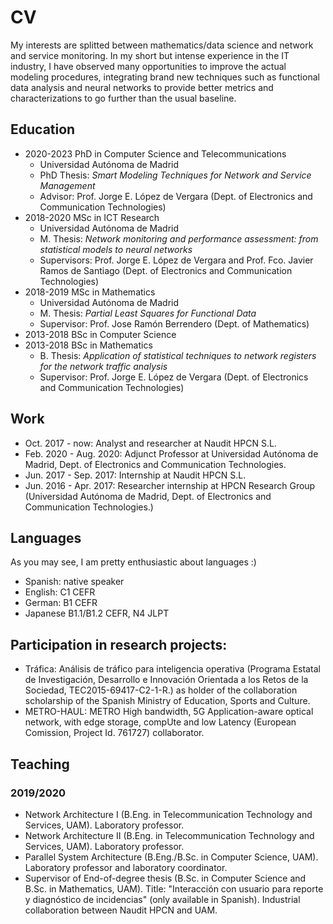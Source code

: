 # CV

My interests are splitted between mathematics/data science and network and service monitoring. In my short but intense experience in the IT industry, I have observed many opportunities to improve the actual modeling procedures, integrating brand new techniques such as functional data analysis and neural networks to provide better metrics and characterizations to go further than the usual baseline.

## Education

- 2020-2023 PhD in Computer Science and Telecommunications
  - Universidad Autónoma de Madrid
  - PhD Thesis: *Smart Modeling Techniques for Network and Service Management*
  - Advisor: Prof. Jorge E. López de Vergara (Dept. of Electronics and Communication Technologies)
- 2018-2020 MSc in ICT Research
  - Universidad Autónoma de Madrid
  - M. Thesis: *Network monitoring and performance assessment: from statistical models to neural networks*
  - Supervisors: Prof. Jorge E. López de Vergara and Prof. Fco. Javier Ramos de Santiago (Dept. of Electronics and Communication Technologies)
- 2018-2019 MSc in Mathematics
  - Universidad Autónoma de Madrid
  - M. Thesis: *Partial Least Squares for Functional Data*
  - Supervisor: Prof. Jose Ramón Berrendero (Dept. of Mathematics)
- 2013-2018 BSc in Computer Science
- 2013-2018 BSc in Mathematics
  - B. Thesis: *Application of statistical techniques to network registers for the network traffic analysis*
  - Supervisor: Prof. Jorge E. López de Vergara (Dept. of Electronics and Communication Technologies)
  
 ## Work
 
 - Oct. 2017 - now: Analyst and researcher at Naudit HPCN S.L.
 - Feb. 2020 - Aug. 2020: Adjunct Professor at Universidad Autónoma de Madrid, Dept. of Electronics and Communication Technologies.
 - Jun. 2017 - Sep. 2017: Internship at Naudit HPCN S.L.
 - Jun. 2016 - Apr. 2017: Researcher internship at HPCN Research Group (Universidad Autónoma de Madrid, Dept. of Electronics and Communication Technologies.)
 
 ## Languages
 
 As you may see, I am pretty enthusiastic about languages :)
 
 - Spanish: native speaker
 - English: C1 CEFR
 - German: B1 CEFR
 - Japanese B1.1/B1.2 CEFR, N4 JLPT
 
 ## Participation in research projects:
 
 - Tráfica: Análisis de tráfico para inteligencia operativa (Programa Estatal de Investigación, Desarrollo e Innovación Orientada a los Retos de la Sociedad, TEC2015-69417-C2-1-R.) as holder of the collaboration scholarship of the Spanish Ministry of Education, Sports and Culture.
 - METRO-HAUL: METRO High bandwidth, 5G Application-aware optical network, with edge storage, compUte and low Latency (European Comission, Project Id. 761727) collaborator.
 
 ## Teaching
 
 ### 2019/2020
 
 - Network Architecture I (B.Eng. in Telecommunication Technology and Services, UAM). Laboratory professor.
 - Network Architecture II (B.Eng. in Telecommunication Technology and Services, UAM). Laboratory professor.
 - Parallel System Architecture (B.Eng./B.Sc. in Computer Science, UAM). Laboratory professor and laboratory coordinator.
 - Supervisor of End-of-degree thesis (B.Sc. in Computer Science and B.Sc. in Mathematics, UAM). Title: "Interacción con usuario para reporte y diagnóstico de incidencias" (only available in Spanish). Industrial collaboration between Naudit HPCN and UAM.
 
 
